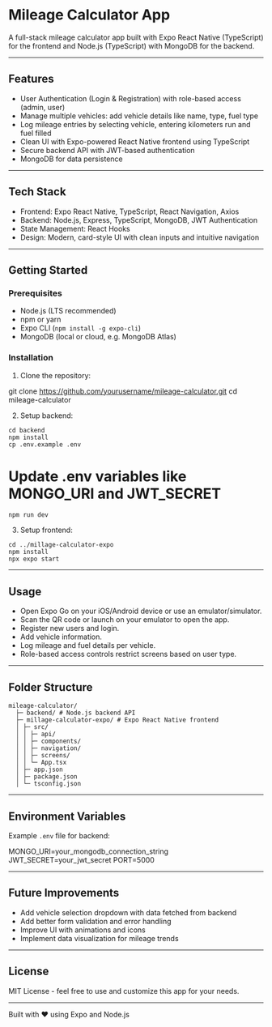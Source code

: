 # Mileage Calculator App

A full-stack mileage calculator app built with Expo React Native (TypeScript) for the frontend and Node.js (TypeScript) with MongoDB for the backend.

---

## Features

- User Authentication (Login & Registration) with role-based access (admin, user)
- Manage multiple vehicles: add vehicle details like name, type, fuel type
- Log mileage entries by selecting vehicle, entering kilometers run and fuel filled
- Clean UI with Expo-powered React Native frontend using TypeScript
- Secure backend API with JWT-based authentication
- MongoDB for data persistence

---

## Tech Stack

- Frontend: Expo React Native, TypeScript, React Navigation, Axios
- Backend: Node.js, Express, TypeScript, MongoDB, JWT Authentication
- State Management: React Hooks
- Design: Modern, card-style UI with clean inputs and intuitive navigation

---

## Getting Started

### Prerequisites

- Node.js (LTS recommended)
- npm or yarn
- Expo CLI (`npm install -g expo-cli`)
- MongoDB (local or cloud, e.g. MongoDB Atlas)

### Installation

1. Clone the repository:

git clone https://github.com/yourusername/mileage-calculator.git
cd mileage-calculator

2. Setup backend:

```
cd backend
npm install
cp .env.example .env
```

# Update .env variables like MONGO_URI and JWT_SECRET

```npm run dev```


3. Setup frontend:

```
cd ../millage-calculator-expo
npm install
npx expo start
```

---

## Usage

- Open Expo Go on your iOS/Android device or use an emulator/simulator.
- Scan the QR code or launch on your emulator to open the app.
- Register new users and login.
- Add vehicle information.
- Log mileage and fuel details per vehicle.
- Role-based access controls restrict screens based on user type.

---

## Folder Structure

```
mileage-calculator/
  ├─ backend/ # Node.js backend API
  ├─ millage-calculator-expo/ # Expo React Native frontend
  │ ├─ src/
  │ │ ├─ api/
  │ │ ├─ components/
  │ │ ├─ navigation/
  │ │ ├─ screens/
  │ │ └─ App.tsx
  │ ├─ app.json
  │ ├─ package.json
  │ └─ tsconfig.json
```

---

## Environment Variables

Example `.env` file for backend:

MONGO_URI=your_mongodb_connection_string
JWT_SECRET=your_jwt_secret
PORT=5000

---

## Future Improvements

- Add vehicle selection dropdown with data fetched from backend
- Add better form validation and error handling
- Improve UI with animations and icons
- Implement data visualization for mileage trends

---

## License

MIT License - feel free to use and customize this app for your needs.

---

Built with ❤️ using Expo and Node.js


